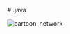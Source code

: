 #  . j a v a 


 
 ![cartoon_network](https://github.com/user-attachments/assets/9597ce70-eaa7-4ebe-adf3-8e641b6520a4)
